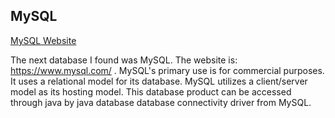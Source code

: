 ## MySQL
[MySQL Website](https://www.mysql.com/)

The next database I found was MySQL. 
The website is: https://www.mysql.com/ . 
MySQL's primary use is for commercial purposes. 
It uses a relational model for its database. 
MySQL utilizes a client/server model as its hosting model. 
This database product can be accessed through java by java database database connectivity driver from MySQL.

